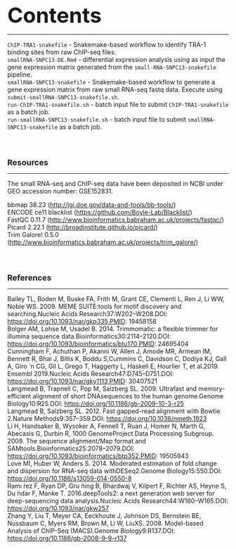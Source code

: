 <font size="12">**Contents**</font> 
___
`ChIP-TRA1-snakefile` - Snakemake-based workflow to identify TRA-1 binding sites from raw ChIP-seq files.  
`smallRNA-SNPC13-DE.Rmd` - differential expression analysis using as input the gene expression matrix generated from the `small-RNA-SNPC13-snakefile` pipeline.  
`smallRNA-SNPC13-snakefile` - Snakemake-based workflow to generate a gene expression matrix from raw small RNA-seq fastq data. Execute using `submit-smallRNA-SNPC13-snakefile.sh`.  
`run-ChIP-TRA1-snakefile.sh` - batch input file to submit `ChIP-TRA1-snakefile` as a batch job.  
`run-smallRNA-SNPC13-snakefile.sh` - batch input file to submit `smallRNA-SNPC13-snakefile` as a batch job.  

<br>
<br>

<font size="4">**Resources**</font>  
___
The small RNA-seq and ChIP-seq data have been deposited in NCBI under GEO accession number: GSE152831.

bbmap 38.23 (http://jgi.doe.gov/data-and-tools/bb-tools/)  
ENCODE ce11 blacklist (https://github.com/Boyle-Lab/Blacklist/)  
FastQC 0.11.7 (http://www.bioinformatics.babraham.ac.uk/projects/fastqc/)  
Picard 2.22.1 (http://broadinstitute.github.io/picard/)  
Trim Galore! 0.5.0 (http://www.bioinformatics.babraham.ac.uk/projects/trim_galore/)  

<br>
<br>

<font size="4">**References**</font>  
___
Bailey TL, Boden M, Buske FA, Frith M, Grant CE, Clementi L, Ren J, Li WW, Noble WS. 2009. MEME SUITE:tools for motif discovery and searching.Nucleic Acids Research37:W202–W208.DOI: https://doi.org/10.1093/nar/gkp335,PMID: 19458158  
Bolger AM, Lohse M, Usadel B. 2014. Trimmomatic: a flexible trimmer for illumina sequence data.Bioinformatics30:2114–2120.DOI: https://doi.org/10.1093/bioinformatics/btu170,PMID: 24695404  
Cunningham F, Achuthan P, Akanni W, Allen J, Amode MR, Armean IM, Bennett R, Bhai J, Billis K, Boddu S,Cummins C, Davidson C, Dodiya KJ, Gall A, Giro ́ n CG, Gil L, Grego T, Haggerty L, Haskell E, Hourlier T, et al.2019. Ensembl 2019.Nucleic Acids Research47:D745–D751.DOI: https://doi.org/10.1093/nar/gky1113,PMID: 30407521  
Langmead B, Trapnell C, Pop M, Salzberg SL. 2009. Ultrafast and memory-efficient alignment of short DNAsequences to the human genome.Genome Biology10:R25.DOI: https://doi.org/10.1186/gb-2009-10-3-r25  
Langmead B, Salzberg SL. 2012. Fast gapped-read alignment with Bowtie 2.Nature Methods9:357–359.DOI: https://doi.org/10.1038/nmeth.1923  
Li H, Handsaker B, Wysoker A, Fennell T, Ruan J, Homer N, Marth G, Abecasis G, Durbin R, 1000 GenomeProject Data Processing Subgroup. 2009. The sequence alignment/Map format and SAMtools.Bioinformatics25:2078–2079.DOI: https://doi.org/10.1093/bioinformatics/btp352,PMID: 19505943  
Love MI, Huber W, Anders S. 2014. Moderated estimation of fold change and dispersion for RNA-seq data withDESeq2.Genome Biology15:550.DOI: https://doi.org/10.1186/s13059-014-0550-8  
Ramı ́rez F, Ryan DP, Gru ̈ning B, Bhardwaj V, Kilpert F, Richter AS, Heyne S, Du ̈ndar F, Manke T. 2016.deepTools2: a next generation web server for deep-sequencing data analysis.Nucleic Acids Research44:W160–W165.DOI: https://doi.org/10.1093/nar/gkw257  
Zhang Y, Liu T, Meyer CA, Eeckhoute J, Johnson DS, Bernstein BE, Nussbaum C, Myers RM, Brown M, Li W, LiuXS. 2008. Model-based Analysis of ChIP-Seq (MACS).Genome Biology9:R137.DOI: https://doi.org/10.1186/gb-2008-9-9-r137  